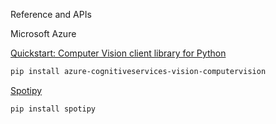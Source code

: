 Reference and APIs

Microsoft Azure

[Quickstart: Computer Vision client library for Python](https://docs.microsoft.com/azure/cognitive-services/computer-vision/quickstarts-sdk/python-sdk)

```bash
pip install azure-cognitiveservices-vision-computervision
```

[Spotipy](https://spotipy.readthedocs.io)

```bash
pip install spotipy
```